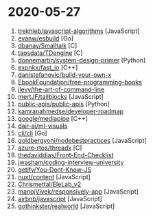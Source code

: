 # 2020-05-27

1. [trekhleb/javascript-algorithms](https://github.com/trekhleb/javascript-algorithms "📝 Algorithms and data structures implemented in JavaScript with explanations and links to further readings") [JavaScript]
2. [evanw/esbuild](https://github.com/evanw/esbuild "An extremely fast JavaScript bundler and minifier") [Go]
3. [dbanay/Smalltalk](https://github.com/dbanay/Smalltalk "By the Bluebook implementation of Smalltalk-80") [C]
4. [taosdata/TDengine](https://github.com/taosdata/TDengine "An open-source big data platform designed and optimized for the Internet of Things (IoT).") [C]
5. [donnemartin/system-design-primer](https://github.com/donnemartin/system-design-primer "Learn how to design large-scale systems. Prep for the system design interview. Includes Anki flashcards.") [Python]
6. [expnkx/fast_io](https://github.com/expnkx/fast_io "fast_io is a C++ io exception-safe RAII library based on C++ 20 Concepts. It is at least 10 times faster than cstdio than iostream.") [C++]
7. [danistefanovic/build-your-own-x](https://github.com/danistefanovic/build-your-own-x "🤓 Build your own (insert technology here)") 
8. [EbookFoundation/free-programming-books](https://github.com/EbookFoundation/free-programming-books "📚 Freely available programming books") 
9. [jlevy/the-art-of-command-line](https://github.com/jlevy/the-art-of-command-line "Master the command line, in one page") 
10. [mertJF/tailblocks](https://github.com/mertJF/tailblocks "🎉 Ready-to-use Tailwind CSS blocks.") [JavaScript]
11. [public-apis/public-apis](https://github.com/public-apis/public-apis "A collective list of free APIs for use in software and web development.") [Python]
12. [kamranahmedse/developer-roadmap](https://github.com/kamranahmedse/developer-roadmap "Roadmap to becoming a web developer in 2020") 
13. [google/mediapipe](https://github.com/google/mediapipe "MediaPipe is the simplest way for researchers and developers to build world-class ML solutions and applications for mobile, edge, cloud and the web.") [C++]
14. [dair-ai/ml-visuals](https://github.com/dair-ai/ml-visuals "Visuals contains figures and templates which you can reuse and customize to improve your scientific writing.") 
15. [cli/cli](https://github.com/cli/cli "GitHub’s official command line tool") [Go]
16. [goldbergyoni/nodebestpractices](https://github.com/goldbergyoni/nodebestpractices "✅ The Node.js best practices list (May 2020)") [JavaScript]
17. [azure-rtos/threadx](https://github.com/azure-rtos/threadx "Azure RTOS ThreadX is an advanced real-time operating system (RTOS) designed specifically for deeply embedded applications.") [C]
18. [thedaviddias/Front-End-Checklist](https://github.com/thedaviddias/Front-End-Checklist "🗂 The perfect Front-End Checklist for modern websites and meticulous developers") 
19. [jwasham/coding-interview-university](https://github.com/jwasham/coding-interview-university "A complete computer science study plan to become a software engineer.") 
20. [getify/You-Dont-Know-JS](https://github.com/getify/You-Dont-Know-JS "A book series on JavaScript. @YDKJS on twitter.") 
21. [nuxt/content](https://github.com/nuxt/content "Write in a content/ directory and fetch your Markdown, JSON, YAML and CSV files through a MongoDB like API, acting as a Git-based Headless CMS") [JavaScript]
22. [Chrismettal/EleLab_v2](https://github.com/Chrismettal/EleLab_v2 "Cheap DIY lab system for hobbyists and the tinkering folk") 
23. [manojVivek/responsively-app](https://github.com/manojVivek/responsively-app "A modified browser that helps in responsive web development.") [JavaScript]
24. [airbnb/javascript](https://github.com/airbnb/javascript "JavaScript Style Guide") [JavaScript]
25. [gothinkster/realworld](https://github.com/gothinkster/realworld "The mother of all demo apps — Exemplary fullstack Medium.com clone powered by React, Angular, Node, Django, and many more 🏅") [JavaScript]
